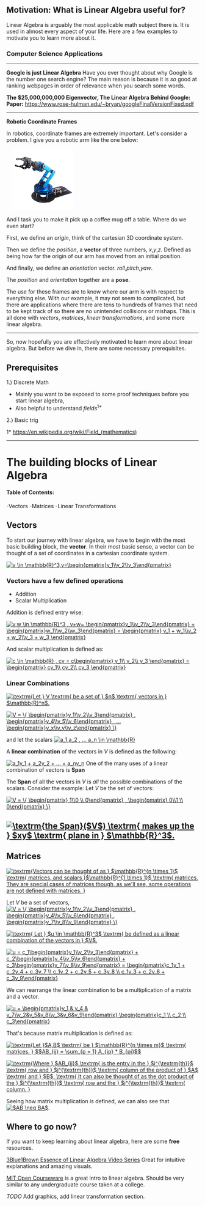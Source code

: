 



## Motivation: What is Linear Algebra useful for? 

Linear Algebra is arguably the most applicable math subject there is. It is used in almost every aspect of your life. Here are a few examples to motivate you to learn more about it.

### Computer Science Applications

---

**Google is just Linear Algebra**
Have you ever thought about why Google is the number one search engine? 
The main reason is because it is *so* good at ranking webpages in order of relevance when you search some words. 

**The $25,000,000,000 Eigenvector, The Linear Algebra Behind Google:**
**Paper:** https://www.rose-hulman.edu/~bryan/googleFinalVersionFixed.pdf

---

**Robotic Coordinate Frames**

In robotics, coordinate frames are extremely important. 
Let's consider a problem. I give you a robotic arm like the one below:



<img src="./docs/robot_arm.jpg"
     alt="Robot Arm"
     style="width:160px; margin-left:15px;" />



And I task you to make it pick up a coffee mug off a table. 
Where do we even start? 

First, we define an *origin*, think of the cartesian 3D coordinate system. 

Then we define the *position*, a **vector** of three numbers, *x*,*y*,*z*. Defined as being how far the origin of our arm has moved from an initial position.

And finally, we define an *orientation* vector. *roll*,*pitch*,*yaw*.

The *position* and *orientation* together are a **pose**.

The use for these frames are to know where our arm is with respect to everything else. With our example, it may not seem to complicated, but there are applications where there are tens to hundreds of frames that need to be kept track of so there are no unintended collisions or mishaps.
This is all done with *vectors*, *matrices*, *linear transformations*, and some more linear algebra. 

---

So, now hopefully you are effectively motivated to learn more about linear algebra. But before we dive in, there are some necessary prerequisites.

## Prerequisites
1.) Discrete Math
- Mainly you want to be exposed to some proof techniques before you start linear algebra,
- Also helpful to understand *fields*<sup>1*</sup>

2.) Basic trig
  

1* https://en.wikipedia.org/wiki/Field_(mathematics)



---

# The building blocks of Linear Algebra
#### Table of Contents:

-Vectors
-Matrices
-Linear Transformations

## Vectors 

To start our journey with linear algebra, we have to begin with the most basic building block, the **vector**.
In their most basic sense, a vector can be thought of a set of coordinates in a cartesian coordinate system. 


<a href="https://www.codecogs.com/eqnedit.php?latex=v&space;\in&space;\mathbb{R}^3,v=\begin{pmatrix}v_1\\v_2\\v_3\end{pmatrix}" target="_blank"><img src="https://latex.codecogs.com/gif.latex?v&space;\in&space;\mathbb{R}^3,v=\begin{pmatrix}v_1\\v_2\\v_3\end{pmatrix}" title="v \in \mathbb{R}^3,v=\begin{pmatrix}v_1\\v_2\\v_3\end{pmatrix}" /></a>


### Vectors have a few defined operations
- Addition
- Scalar Multiplication

Addition is defined entry wise:

<a href="https://www.codecogs.com/eqnedit.php?latex=v,w&space;\in&space;\mathbb{R}^3&space;,&space;v&plus;w=&space;\begin{pmatrix}v_1\\v_2\\v_3\end{pmatrix}&space;&plus;&space;\begin{pmatrix}w_1\\w_2\\w_3\end{pmatrix}&space;=&space;\begin{pmatrix}&space;v_1&space;&plus;&space;w_1\\v_2&space;&plus;&space;w_2\\v_3&space;&plus;&space;w_3&space;\end{pmatrix}" target="_blank"><img src="https://latex.codecogs.com/gif.latex?v,w&space;\in&space;\mathbb{R}^3&space;,&space;v&plus;w=&space;\begin{pmatrix}v_1\\v_2\\v_3\end{pmatrix}&space;&plus;&space;\begin{pmatrix}w_1\\w_2\\w_3\end{pmatrix}&space;=&space;\begin{pmatrix}&space;v_1&space;&plus;&space;w_1\\v_2&space;&plus;&space;w_2\\v_3&space;&plus;&space;w_3&space;\end{pmatrix}" title="v,w \in \mathbb{R}^3 , v+w= \begin{pmatrix}v_1\\v_2\\v_3\end{pmatrix} + \begin{pmatrix}w_1\\w_2\\w_3\end{pmatrix} = \begin{pmatrix} v_1 + w_1\\v_2 + w_2\\v_3 + w_3 \end{pmatrix}" /></a>


And scalar multiplication is defined as:



<a href="https://www.codecogs.com/eqnedit.php?latex=c&space;\in&space;\mathbb{R}&space;,&space;cv&space;=&space;c\begin{pmatrix}&space;v_1\\&space;v_2\\&space;v_3&space;\end{pmatrix}&space;=&space;\begin{pmatrix}&space;cv_1\\&space;cv_2\\&space;cv_3&space;\end{pmatrix}" target="_blank"><img src="https://latex.codecogs.com/gif.latex?c&space;\in&space;\mathbb{R}&space;,&space;cv&space;=&space;c\begin{pmatrix}&space;v_1\\&space;v_2\\&space;v_3&space;\end{pmatrix}&space;=&space;\begin{pmatrix}&space;cv_1\\&space;cv_2\\&space;cv_3&space;\end{pmatrix}" title="c \in \mathbb{R} , cv = c\begin{pmatrix} v_1\\ v_2\\ v_3 \end{pmatrix} = \begin{pmatrix} cv_1\\ cv_2\\ cv_3 \end{pmatrix}" /></a>

### Linear Combinations

<a href="https://www.codecogs.com/eqnedit.php?latex=\textrm{Let&space;}&space;V&space;\textrm{&space;be&space;a&space;set&space;of&space;}&space;$n$&space;\textrm{&space;vectors&space;in&space;}&space;$\mathbb{R}^n$." target="_blank"><img src="https://latex.codecogs.com/gif.latex?\textrm{Let&space;}&space;V&space;\textrm{&space;be&space;a&space;set&space;of&space;}&space;$n$&space;\textrm{&space;vectors&space;in&space;}&space;$\mathbb{R}^n$." title="\textrm{Let } V \textrm{ be a set of } $n$ \textrm{ vectors in } $\mathbb{R}^n$." /></a>


<a href="https://www.codecogs.com/eqnedit.php?latex=V&space;=&space;\{&space;\begin{pmatrix}v_1\\v_2\\v_3\end{pmatrix}&space;,&space;\begin{pmatrix}v_4\\v_5\\v_6\end{pmatrix}&space;,&space;...&space;\begin{pmatrix}v_x\\v_y\\v_z\end{pmatrix}&space;\}" target="_blank"><img src="https://latex.codecogs.com/gif.latex?V&space;=&space;\{&space;\begin{pmatrix}v_1\\v_2\\v_3\end{pmatrix}&space;,&space;\begin{pmatrix}v_4\\v_5\\v_6\end{pmatrix}&space;,&space;...&space;\begin{pmatrix}v_x\\v_y\\v_z\end{pmatrix}&space;\}" title="V = \{ \begin{pmatrix}v_1\\v_2\\v_3\end{pmatrix} , \begin{pmatrix}v_4\\v_5\\v_6\end{pmatrix} , ... \begin{pmatrix}v_x\\v_y\\v_z\end{pmatrix} \}" /></a>

and let the scalars
<a href="https://www.codecogs.com/eqnedit.php?latex=a_1,a_2&space;,&space;...&space;a_n&space;\in&space;\mathbb{R}" target="_blank"><img src="https://latex.codecogs.com/gif.latex?a_1,a_2&space;,&space;...&space;a_n&space;\in&space;\mathbb{R}" title="a_1,a_2 , ... a_n \in \mathbb{R}" /></a>

A **linear combination** of the vectors in $V$ is defined as the following:

<a href="https://www.codecogs.com/eqnedit.php?latex=a_1v_1&space;&plus;&space;a_2v_2&space;&plus;&space;...&space;&plus;&space;a_nv_n" target="_blank"><img src="https://latex.codecogs.com/gif.latex?a_1v_1&space;&plus;&space;a_2v_2&space;&plus;&space;...&space;&plus;&space;a_nv_n" title="a_1v_1 + a_2v_2 + ... + a_nv_n" /></a>
One of the many uses of a linear combination of vectors is **Span**

The **Span** of all the vectors in $V$ is *all* the possible combinations of the scalars. Consider the example:
Let $V$ be the set of vectors:



<a href="https://www.codecogs.com/eqnedit.php?latex=V&space;=&space;\{&space;\begin{pmatrix}&space;1\\0&space;\\&space;0\end{pmatrix}&space;,&space;\begin{pmatrix}&space;0\\1&space;\\&space;0\end{pmatrix}&space;\}" target="_blank"><img src="https://latex.codecogs.com/gif.latex?V&space;=&space;\{&space;\begin{pmatrix}&space;1\\0&space;\\&space;0\end{pmatrix}&space;,&space;\begin{pmatrix}&space;0\\1&space;\\&space;0\end{pmatrix}&space;\}" title="V = \{ \begin{pmatrix} 1\\0 \\ 0\end{pmatrix} , \begin{pmatrix} 0\\1 \\ 0\end{pmatrix} \}" /></a>


<a href="https://www.codecogs.com/eqnedit.php?latex=\textrm{the&space;Span}($V$)&space;\textrm{&space;makes&space;up&space;the&space;}&space;$xy$&space;\textrm{&space;plane&space;in&space;}&space;$\mathbb{R}^3$." target="_blank"><img src="https://latex.codecogs.com/gif.latex?\textrm{the&space;Span}($V$)&space;\textrm{&space;makes&space;up&space;the&space;}&space;$xy$&space;\textrm{&space;plane&space;in&space;}&space;$\mathbb{R}^3$." title="\textrm{the Span}($V$) \textrm{ makes up the } $xy$ \textrm{ plane in } $\mathbb{R}^3$." /></a>
---

## Matrices

<a href="https://www.codecogs.com/eqnedit.php?latex=\textrm{Vectors&space;can&space;be&space;thought&space;of&space;as&space;}&space;$\mathbb{R}^{n&space;\times&space;1}$&space;\textrm{&space;matrices,&space;and&space;scalars&space;}$\mathbb{R}^{1&space;\times&space;1}$&space;\textrm{&space;matrices.&space;They&space;are&space;special&space;cases&space;of&space;matrices&space;though,&space;as&space;we'll&space;see,&space;some&space;operations&space;are&space;not&space;defined&space;with&space;matrices.&space;}" target="_blank"><img src="https://latex.codecogs.com/gif.latex?\textrm{Vectors&space;can&space;be&space;thought&space;of&space;as&space;}&space;$\mathbb{R}^{n&space;\times&space;1}$&space;\textrm{&space;matrices,&space;and&space;scalars&space;}$\mathbb{R}^{1&space;\times&space;1}$&space;\textrm{&space;matrices.&space;They&space;are&space;special&space;cases&space;of&space;matrices&space;though,&space;as&space;we'll&space;see,&space;some&space;operations&space;are&space;not&space;defined&space;with&space;matrices.&space;}" title="\textrm{Vectors can be thought of as } $\mathbb{R}^{n \times 1}$ \textrm{ matrices, and scalars }$\mathbb{R}^{1 \times 1}$ \textrm{ matrices. They are special cases of matrices though, as we'll see, some operations are not defined with matrices. }" /></a>



Let $V$ be a set of vectors, 
<a href="https://www.codecogs.com/eqnedit.php?latex=V&space;=&space;\{&space;\begin{pmatrix}v_1\\v_2\\v_3\end{pmatrix}&space;,&space;\begin{pmatrix}v_4\\v_5\\v_6\end{pmatrix}&space;,&space;\begin{pmatrix}v_7\\v_8\\v_9\end{pmatrix}&space;\}" target="_blank"><img src="https://latex.codecogs.com/gif.latex?V&space;=&space;\{&space;\begin{pmatrix}v_1\\v_2\\v_3\end{pmatrix}&space;,&space;\begin{pmatrix}v_4\\v_5\\v_6\end{pmatrix}&space;,&space;\begin{pmatrix}v_7\\v_8\\v_9\end{pmatrix}&space;\}" title="V = \{ \begin{pmatrix}v_1\\v_2\\v_3\end{pmatrix} , \begin{pmatrix}v_4\\v_5\\v_6\end{pmatrix} , \begin{pmatrix}v_7\\v_8\\v_9\end{pmatrix} \}" /></a>

<a href="https://www.codecogs.com/eqnedit.php?latex=\textrm{&space;Let&space;}&space;$u&space;\in&space;\mathbb{R}^3$&space;\textrm{&space;be&space;defined&space;as&space;a&space;linear&space;combination&space;of&space;the&space;vectors&space;in&space;}&space;$V$." target="_blank"><img src="https://latex.codecogs.com/gif.latex?\textrm{&space;Let&space;}&space;$u&space;\in&space;\mathbb{R}^3$&space;\textrm{&space;be&space;defined&space;as&space;a&space;linear&space;combination&space;of&space;the&space;vectors&space;in&space;}&space;$V$." title="\textrm{ Let } $u \in \mathbb{R}^3$ \textrm{ be defined as a linear combination of the vectors in } $V$." /></a>

<a href="https://www.codecogs.com/eqnedit.php?latex=u&space;=&space;c_1\begin{pmatrix}v_1\\v_2\\v_3\end{pmatrix}&space;&plus;&space;c_2\begin{pmatrix}v_4\\v_5\\v_6\end{pmatrix}&space;&plus;&space;c_3\begin{pmatrix}v_7\\v_8\\v_9\end{pmatrix}&space;=&space;\begin{pmatrix}c_1v_1&space;&plus;&space;c_2v_4&space;&plus;&space;c_3v_7&space;\\&space;c_1v_2&space;&plus;&space;c_2v_5&space;&plus;&space;c_3v_8&space;\\&space;c_1v_3&space;&plus;&space;c_2v_6&space;&plus;&space;c_3v_9\end{pmatrix}" target="_blank"><img src="https://latex.codecogs.com/gif.latex?u&space;=&space;c_1\begin{pmatrix}v_1\\v_2\\v_3\end{pmatrix}&space;&plus;&space;c_2\begin{pmatrix}v_4\\v_5\\v_6\end{pmatrix}&space;&plus;&space;c_3\begin{pmatrix}v_7\\v_8\\v_9\end{pmatrix}&space;=&space;\begin{pmatrix}c_1v_1&space;&plus;&space;c_2v_4&space;&plus;&space;c_3v_7&space;\\&space;c_1v_2&space;&plus;&space;c_2v_5&space;&plus;&space;c_3v_8&space;\\&space;c_1v_3&space;&plus;&space;c_2v_6&space;&plus;&space;c_3v_9\end{pmatrix}" title="u = c_1\begin{pmatrix}v_1\\v_2\\v_3\end{pmatrix} + c_2\begin{pmatrix}v_4\\v_5\\v_6\end{pmatrix} + c_3\begin{pmatrix}v_7\\v_8\\v_9\end{pmatrix} = \begin{pmatrix}c_1v_1 + c_2v_4 + c_3v_7 \\ c_1v_2 + c_2v_5 + c_3v_8 \\ c_1v_3 + c_2v_6 + c_3v_9\end{pmatrix}" /></a>


We can rearrange the linear combination to be a multiplication of a matrix and a vector. 

<a href="https://www.codecogs.com/eqnedit.php?latex=u&space;=&space;\begin{pmatrix}v_1&space;&&space;v_4&space;&&space;v_7\\v_2&v_5&v_8\\v_3&v_6&v_9\end{pmatrix}&space;\begin{pmatrix}c_1&space;\\&space;c_2&space;\\&space;c_3\end{pmatrix}" target="_blank"><img src="https://latex.codecogs.com/gif.latex?u&space;=&space;\begin{pmatrix}v_1&space;&&space;v_4&space;&&space;v_7\\v_2&v_5&v_8\\v_3&v_6&v_9\end{pmatrix}&space;\begin{pmatrix}c_1&space;\\&space;c_2&space;\\&space;c_3\end{pmatrix}" title="u = \begin{pmatrix}v_1 & v_4 & v_7\\v_2&v_5&v_8\\v_3&v_6&v_9\end{pmatrix} \begin{pmatrix}c_1 \\ c_2 \\ c_3\end{pmatrix}" /></a>

That's because matrix multiplication is defined as:

<a href="https://www.codecogs.com/eqnedit.php?latex=\textrm{Let&space;}$A,B$&space;\textrm{&space;be&space;}&space;$\mathbb{R}^{n&space;\times&space;m}$&space;\textrm{&space;matrices.&space;}&space;$$AB_{ij}&space;=&space;\sum_{p&space;=&space;1}&space;A_{jp}&space;*&space;B_{pi}$$" target="_blank"><img src="https://latex.codecogs.com/gif.latex?\textrm{Let&space;}$A,B$&space;\textrm{&space;be&space;}&space;$\mathbb{R}^{n&space;\times&space;m}$&space;\textrm{&space;matrices.&space;}&space;$$AB_{ij}&space;=&space;\sum_{p&space;=&space;1}&space;A_{jp}&space;*&space;B_{pi}$$" title="\textrm{Let }$A,B$ \textrm{ be } $\mathbb{R}^{n \times m}$ \textrm{ matrices. } $$AB_{ij} = \sum_{p = 1} A_{jp} * B_{pi}$$" /></a>

<a href="https://www.codecogs.com/eqnedit.php?latex=\textrm{Where&space;}&space;$AB_{ij}$&space;\textrm{&space;is&space;the&space;entry&space;in&space;the&space;}&space;$i^{\textrm{th}}$&space;\textrm{&space;row&space;and&space;}&space;$j^{\textrm{th}}$&space;\textrm{&space;column&space;of&space;the&space;product&space;of&space;}&space;$A$&space;\textrm{&space;and&space;}&space;$B$.&space;\textrm{&space;It&space;can&space;also&space;be&space;thought&space;of&space;as&space;the&space;dot&space;product&space;of&space;the&space;}&space;$i^{\textrm{th}}$&space;\textrm{&space;row&space;and&space;the&space;}&space;$j^{\textrm{th}}$&space;\textrm{&space;column.&space;}" target="_blank"><img src="https://latex.codecogs.com/gif.latex?\textrm{Where&space;}&space;$AB_{ij}$&space;\textrm{&space;is&space;the&space;entry&space;in&space;the&space;}&space;$i^{\textrm{th}}$&space;\textrm{&space;row&space;and&space;}&space;$j^{\textrm{th}}$&space;\textrm{&space;column&space;of&space;the&space;product&space;of&space;}&space;$A$&space;\textrm{&space;and&space;}&space;$B$.&space;\textrm{&space;It&space;can&space;also&space;be&space;thought&space;of&space;as&space;the&space;dot&space;product&space;of&space;the&space;}&space;$i^{\textrm{th}}$&space;\textrm{&space;row&space;and&space;the&space;}&space;$j^{\textrm{th}}$&space;\textrm{&space;column.&space;}" title="\textrm{Where } $AB_{ij}$ \textrm{ is the entry in the } $i^{\textrm{th}}$ \textrm{ row and } $j^{\textrm{th}}$ \textrm{ column of the product of } $A$ \textrm{ and } $B$. \textrm{ It can also be thought of as the dot product of the } $i^{\textrm{th}}$ \textrm{ row and the } $j^{\textrm{th}}$ \textrm{ column. }" /></a>


Seeing how matrix multiplication is defined, we can also see that <a href="https://www.codecogs.com/eqnedit.php?latex=$AB&space;\neq&space;BA$" target="_blank"><img src="https://latex.codecogs.com/gif.latex?$AB&space;\neq&space;BA$" title="$AB \neq BA$" /></a>. 



## Where to go now?

If you want to keep learning about linear algebra, here are some **free** resources.


[3Blue1Brown Essence of Linear Algebra Video Series](https://youtu.be/fNk_zzaMoSs)
Great for intuitive explanations and amazing visuals.




[MIT Open Courseware](https://ocw.mit.edu/courses/mathematics/18-06-linear-algebra-spring-2010/) is a great intro to linear algebra.  Should be very similar to any undergraduate course taken at a college.



*TODO* Add graphics, add linear transformation section. 
